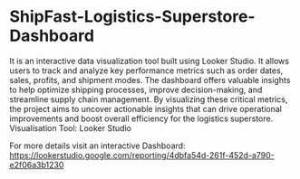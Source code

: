 # ShipFast-Logistics-Superstore-Dashboard
It is an interactive data visualization tool built using Looker Studio. It allows users to track and analyze key performance metrics such as order dates, sales, profits, and shipment modes. The dashboard offers valuable insights to help optimize shipping processes, improve decision-making, and streamline supply chain management.
By visualizing these critical metrics, the project aims to uncover actionable insights that can drive operational improvements and boost overall efficiency for the logistics superstore.
Visualisation Tool:
Looker Studio

For more details visit an interactive Dashboard: https://lookerstudio.google.com/reporting/4dbfa54d-261f-452d-a790-e2f06a3b1230
